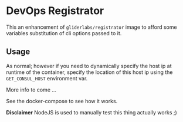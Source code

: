 # DevOps Registrator

This an enhancement of ```gliderlabs/registrator``` image to afford some variables
substitution of cli options passed to it.


## Usage

As normal; however if you need to dynamically specify the host ip at runtime of the
container, specify the location of this host ip using the ```GET_CONSUL_HOST``` environment var.

More info to come ...

See the docker-compose to see how it works.

**Disclaimer** NodeJS is used to manually test this thing actually works ;)
